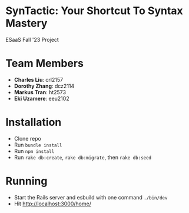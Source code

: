 # SynTactic: Your Shortcut To Syntax Mastery
ESaaS Fall '23 Project

# Team Members

- **Charles Liu**: crl2157
- **Dorothy Zhang**: dcz2114
- **Markus Tran**: ht2573
- **Eki Uzamere**: eeu2102

# Installation

- Clone repo
- Run `bundle install`
- Run `npm install`
- Run `rake db:create`, `rake db:migrate`, then `rake db:seed`

# Running

- Start the Rails server and esbuild with one command `./bin/dev`
- Hit [http://localhost:3000/home/](http://localhost:3000/home/)
